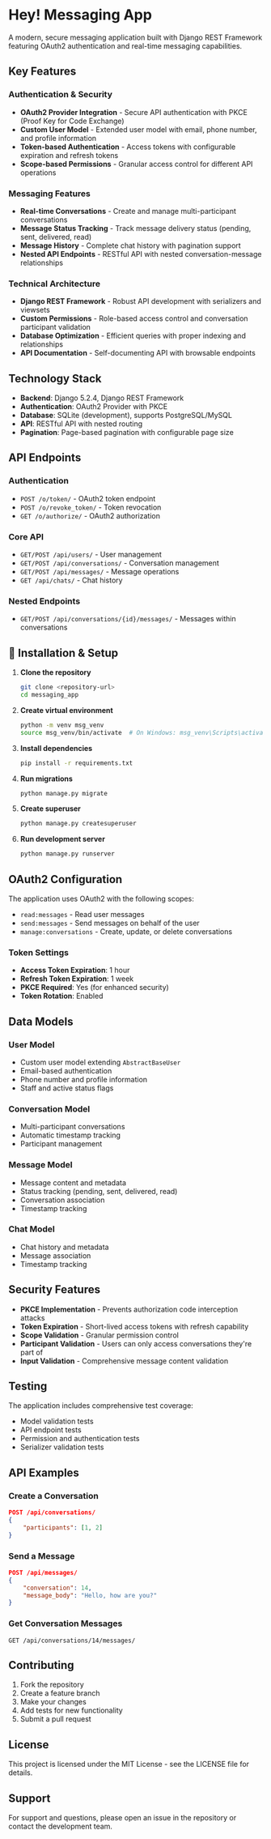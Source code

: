 # Hey! Messaging App

A modern, secure messaging application built with Django REST Framework featuring OAuth2 authentication and real-time messaging capabilities.

## Key Features

### Authentication & Security
- **OAuth2 Provider Integration** - Secure API authentication with PKCE (Proof Key for Code Exchange)
- **Custom User Model** - Extended user model with email, phone number, and profile information
- **Token-based Authentication** - Access tokens with configurable expiration and refresh tokens
- **Scope-based Permissions** - Granular access control for different API operations

### Messaging Features
- **Real-time Conversations** - Create and manage multi-participant conversations
- **Message Status Tracking** - Track message delivery status (pending, sent, delivered, read)
- **Message History** - Complete chat history with pagination support
- **Nested API Endpoints** - RESTful API with nested conversation-message relationships

### Technical Architecture
- **Django REST Framework** - Robust API development with serializers and viewsets
- **Custom Permissions** - Role-based access control and conversation participant validation
- **Database Optimization** - Efficient queries with proper indexing and relationships
- **API Documentation** - Self-documenting API with browsable endpoints

## Technology Stack

- **Backend**: Django 5.2.4, Django REST Framework
- **Authentication**: OAuth2 Provider with PKCE
- **Database**: SQLite (development), supports PostgreSQL/MySQL
- **API**: RESTful API with nested routing
- **Pagination**: Page-based pagination with configurable page size

## API Endpoints

### Authentication
- `POST /o/token/` - OAuth2 token endpoint
- `POST /o/revoke_token/` - Token revocation
- `GET /o/authorize/` - OAuth2 authorization

### Core API
- `GET/POST /api/users/` - User management
- `GET/POST /api/conversations/` - Conversation management
- `GET/POST /api/messages/` - Message operations
- `GET /api/chats/` - Chat history

### Nested Endpoints
- `GET/POST /api/conversations/{id}/messages/` - Messages within conversations

## 🔧 Installation & Setup

1. **Clone the repository**
   ```bash
   git clone <repository-url>
   cd messaging_app
   ```

2. **Create virtual environment**
   ```bash
   python -m venv msg_venv
   source msg_venv/bin/activate  # On Windows: msg_venv\Scripts\activate
   ```

3. **Install dependencies**
   ```bash
   pip install -r requirements.txt
   ```

4. **Run migrations**
   ```bash
   python manage.py migrate
   ```

5. **Create superuser**
   ```bash
   python manage.py createsuperuser
   ```

6. **Run development server**
   ```bash
   python manage.py runserver
   ```

##  OAuth2 Configuration

The application uses OAuth2 with the following scopes:
- `read:messages` - Read user messages
- `send:messages` - Send messages on behalf of the user
- `manage:conversations` - Create, update, or delete conversations

### Token Settings
- **Access Token Expiration**: 1 hour
- **Refresh Token Expiration**: 1 week
- **PKCE Required**: Yes (for enhanced security)
- **Token Rotation**: Enabled

## Data Models

### User Model
- Custom user model extending `AbstractBaseUser`
- Email-based authentication
- Phone number and profile information
- Staff and active status flags

### Conversation Model
- Multi-participant conversations
- Automatic timestamp tracking
- Participant management

### Message Model
- Message content and metadata
- Status tracking (pending, sent, delivered, read)
- Conversation association
- Timestamp tracking

### Chat Model
- Chat history and metadata
- Message association
- Timestamp tracking

## Security Features

- **PKCE Implementation** - Prevents authorization code interception attacks
- **Token Expiration** - Short-lived access tokens with refresh capability
- **Scope Validation** - Granular permission control
- **Participant Validation** - Users can only access conversations they're part of
- **Input Validation** - Comprehensive message content validation

## Testing

The application includes comprehensive test coverage:
- Model validation tests
- API endpoint tests
- Permission and authentication tests
- Serializer validation tests

## API Examples

### Create a Conversation
```json
POST /api/conversations/
{
    "participants": [1, 2]
}
```

### Send a Message
```json
POST /api/messages/
{
    "conversation": 14,
    "message_body": "Hello, how are you?"
}
```

### Get Conversation Messages
```
GET /api/conversations/14/messages/
```

## Contributing

1. Fork the repository
2. Create a feature branch
3. Make your changes
4. Add tests for new functionality
5. Submit a pull request

## License

This project is licensed under the MIT License - see the LICENSE file for details.

## Support

For support and questions, please open an issue in the repository or contact the development team.


 

